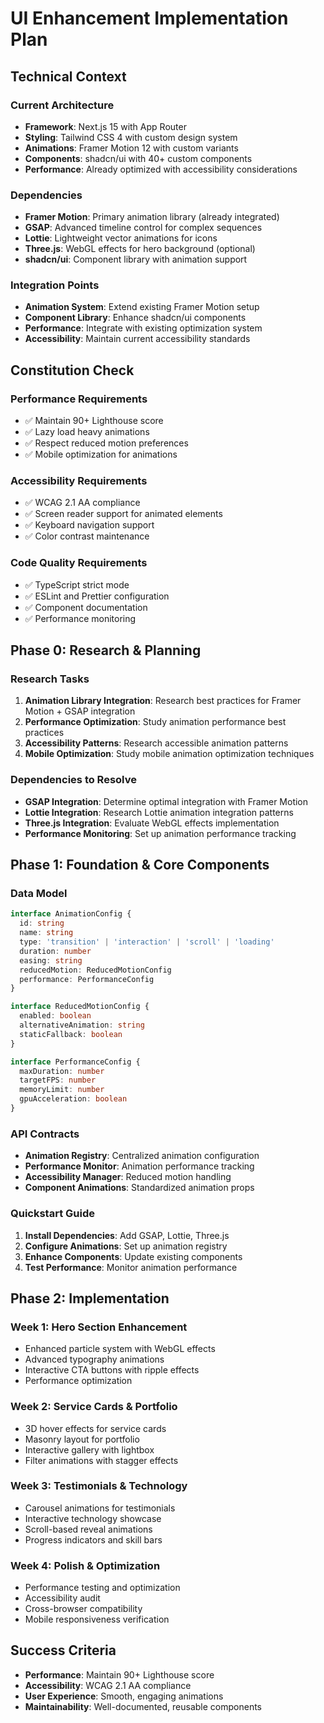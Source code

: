 # UI Enhancement Implementation Plan

## Technical Context

### Current Architecture
- **Framework**: Next.js 15 with App Router
- **Styling**: Tailwind CSS 4 with custom design system
- **Animations**: Framer Motion 12 with custom variants
- **Components**: shadcn/ui with 40+ custom components
- **Performance**: Already optimized with accessibility considerations

### Dependencies
- **Framer Motion**: Primary animation library (already integrated)
- **GSAP**: Advanced timeline control for complex sequences
- **Lottie**: Lightweight vector animations for icons
- **Three.js**: WebGL effects for hero background (optional)
- **shadcn/ui**: Component library with animation support

### Integration Points
- **Animation System**: Extend existing Framer Motion setup
- **Component Library**: Enhance shadcn/ui components
- **Performance**: Integrate with existing optimization system
- **Accessibility**: Maintain current accessibility standards

## Constitution Check

### Performance Requirements
- ✅ Maintain 90+ Lighthouse score
- ✅ Lazy load heavy animations
- ✅ Respect reduced motion preferences
- ✅ Mobile optimization for animations

### Accessibility Requirements
- ✅ WCAG 2.1 AA compliance
- ✅ Screen reader support for animated elements
- ✅ Keyboard navigation support
- ✅ Color contrast maintenance

### Code Quality Requirements
- ✅ TypeScript strict mode
- ✅ ESLint and Prettier configuration
- ✅ Component documentation
- ✅ Performance monitoring

## Phase 0: Research & Planning

### Research Tasks
1. **Animation Library Integration**: Research best practices for Framer Motion + GSAP integration
2. **Performance Optimization**: Study animation performance best practices
3. **Accessibility Patterns**: Research accessible animation patterns
4. **Mobile Optimization**: Study mobile animation optimization techniques

### Dependencies to Resolve
- **GSAP Integration**: Determine optimal integration with Framer Motion
- **Lottie Integration**: Research Lottie animation integration patterns
- **Three.js Integration**: Evaluate WebGL effects implementation
- **Performance Monitoring**: Set up animation performance tracking

## Phase 1: Foundation & Core Components

### Data Model
```typescript
interface AnimationConfig {
  id: string
  name: string
  type: 'transition' | 'interaction' | 'scroll' | 'loading'
  duration: number
  easing: string
  reducedMotion: ReducedMotionConfig
  performance: PerformanceConfig
}

interface ReducedMotionConfig {
  enabled: boolean
  alternativeAnimation: string
  staticFallback: boolean
}

interface PerformanceConfig {
  maxDuration: number
  targetFPS: number
  memoryLimit: number
  gpuAcceleration: boolean
}
```

### API Contracts
- **Animation Registry**: Centralized animation configuration
- **Performance Monitor**: Animation performance tracking
- **Accessibility Manager**: Reduced motion handling
- **Component Animations**: Standardized animation props

### Quickstart Guide
1. **Install Dependencies**: Add GSAP, Lottie, Three.js
2. **Configure Animations**: Set up animation registry
3. **Enhance Components**: Update existing components
4. **Test Performance**: Monitor animation performance

## Phase 2: Implementation

### Week 1: Hero Section Enhancement
- Enhanced particle system with WebGL effects
- Advanced typography animations
- Interactive CTA buttons with ripple effects
- Performance optimization

### Week 2: Service Cards & Portfolio
- 3D hover effects for service cards
- Masonry layout for portfolio
- Interactive gallery with lightbox
- Filter animations with stagger effects

### Week 3: Testimonials & Technology
- Carousel animations for testimonials
- Interactive technology showcase
- Scroll-based reveal animations
- Progress indicators and skill bars

### Week 4: Polish & Optimization
- Performance testing and optimization
- Accessibility audit
- Cross-browser compatibility
- Mobile responsiveness verification

## Success Criteria
- **Performance**: Maintain 90+ Lighthouse score
- **Accessibility**: WCAG 2.1 AA compliance
- **User Experience**: Smooth, engaging animations
- **Maintainability**: Well-documented, reusable components

